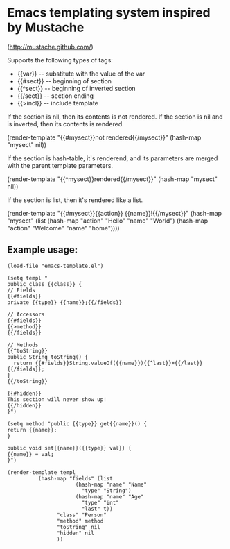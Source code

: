 # Emacs templating system inspired by Mustache 
(http://mustache.github.com/)

Supports the following types of tags:

* {{var}} -- substitute with the value of the var
* {{#sect}} -- beginning of section
* {{^sect}} -- beginning of inverted section
* {{/sect}} -- section ending
* {{>incl}} -- include template

If the section is nil, then its contents is not rendered. If the section is nil and is inverted, then its contents is rendered.

(render-template "{{#mysect}}not rendered{{/mysect}}" (hash-map "mysect" nil))

If the section is hash-table, it's renderend, and its parameters are merged with the parent template parameters.

(render-template "{{^mysect}}rendered{{/mysect}}" (hash-map "mysect" nil))

If the section is list, then it's rendered like a list.

(render-template
"{{#mysect}}{{action}} {{name}}!{{/mysect}}"
(hash-map "mysect" (list (hash-map "action" "Hello"  "name" "World") (hash-map "action" "Welcome"  "name" "home"))))


## Example usage:

    (load-file "emacs-template.el")
    
    (setq templ "
    public class {{class}} {
    // Fields
    {{#fields}}
    private {{type}} {{name}};{{/fields}}
    
    // Accessors
    {{#fields}}
    {{>method}}
    {{/fields}}
    
    // Methods
    {{^toString}}
    public String toString() {
      return {{#fields}}String.valueOf({{name}}){{^last}}+{{/last}}{{/fields}};
    }
    {{/toString}}
    
    {{#hidden}}
    This section will never show up!
    {{/hidden}}
    }")
    
    (setq method "public {{type}} get{{name}}() {
    return {{name}};
    }
    
    public void set{{name}}({{type}} val}} {
    {{name}} = val;
    }")
    
    (render-template templ
    		  (hash-map "fields" (list
    				      (hash-map "name" "Name"
    						"type" "String")
    				      (hash-map "name" "Age"
    						"type" "int"
    						"last" t))
    			    "class" "Person"
    			    "method" method
    			    "toString" nil
    			    "hidden" nil
    			    ))

